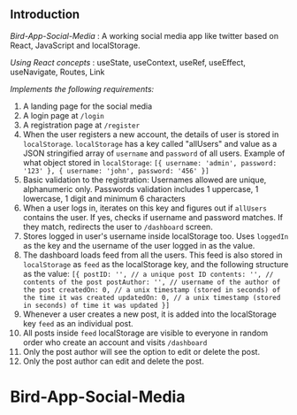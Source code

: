 

## Introduction

*Bird-App-Social-Media* : A working social media app like twitter based on React, JavaScript and localStorage. 

*Using React concepts* : useState, useContext, useRef, useEffect, useNavigate, Routes, Link

*Implements the following requirements:* 
1. A landing page for the social media
2. A login page at `/login`
3. A registration page at `/register`
4. When the user registers a new account, the details of user is stored in `localStorage`. `localStorage` has a key called "allUsers" and value as a JSON stringified array of `username` and `password` of all users.
    Example of what object stored in `localStorage`:
            ```
            [{
                username: 'admin',
                password: '123'
            }, {
                username: 'john',
                password: '456'
            }]
            ```
5. Basic validation to the registration: Usernames allowed are unique, alphanumeric only. Passwords validation includes 1 uppercase, 1 lowercase, 1 digit and minimum 6 characters
6. When a user logs in, iterates on this key and figures out if `allUsers` contains the user. If yes, checks if username and password matches. If they match, redirects the user to `/dashboard` screen.
7. Stores logged in user's username inside localStorage too. Uses `loggedIn` as the key and the username of the user logged in as the value.
8. The dashboard loads feed from all the users. This feed is also stored in `localStorage` as `feed` as the localStorage key, and the following structure as the value: 
        ```
        [{
            postID: '', // a unique post ID
            contents: '', // contents of the post
            postAuthor: '', // username of the author of the post
            createdOn: 0, // a unix timestamp (stored in seconds) of the time it was created
            updatedOn: 0, // a unix timestamp (stored in seconds) of time it was updated
        }]
        ```
9. Whenever a user creates a new post, it is added into the localStorage key `feed` as an individual post.
10. All posts inside `feed` localStorage are visible to everyone in random order who create an account and visits `/dashboard`
11. Only the post author will see the option to edit or delete the post.
12. Only the post author can edit and delete the post.

# Bird-App-Social-Media